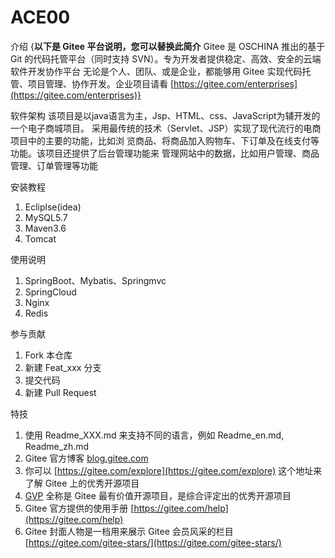 # ACE00

介绍
{**以下是 Gitee 平台说明，您可以替换此简介**
Gitee 是 OSCHINA 推出的基于 Git 的代码托管平台（同时支持 SVN）。专为开发者提供稳定、高效、安全的云端软件开发协作平台
无论是个人、团队、或是企业，都能够用 Gitee 实现代码托管、项目管理、协作开发。企业项目请看 [https://gitee.com/enterprises](https://gitee.com/enterprises)}

软件架构
该项目是以java语言为主，Jsp、HTML、css、JavaScript为辅开发的一个电子商城项目。
采用最传统的技术（Servlet、JSP）实现了现代流行的电商项目中的主要的功能，比如浏
览商品、将商品加入购物车、下订单及在线支付等功能。该项目还提供了后台管理功能来
管理网站中的数据，比如用户管理、商品管理、订单管理等功能

安装教程

1.  Ecliplse(idea)
2.  MySQL5.7
3.  Maven3.6
4.  Tomcat

使用说明

1.  SpringBoot、Mybatis、Springmvc
2.  SpringCloud
3.  Nginx
4.  Redis

参与贡献

1.  Fork 本仓库
2.  新建 Feat_xxx 分支
3.  提交代码
4.  新建 Pull Request


特技

1.  使用 Readme\_XXX.md 来支持不同的语言，例如 Readme\_en.md, Readme\_zh.md
2.  Gitee 官方博客 [blog.gitee.com](https://blog.gitee.com)
3.  你可以 [https://gitee.com/explore](https://gitee.com/explore) 这个地址来了解 Gitee 上的优秀开源项目
4.  [GVP](https://gitee.com/gvp) 全称是 Gitee 最有价值开源项目，是综合评定出的优秀开源项目
5.  Gitee 官方提供的使用手册 [https://gitee.com/help](https://gitee.com/help)
6.  Gitee 封面人物是一档用来展示 Gitee 会员风采的栏目 [https://gitee.com/gitee-stars/](https://gitee.com/gitee-stars/)
